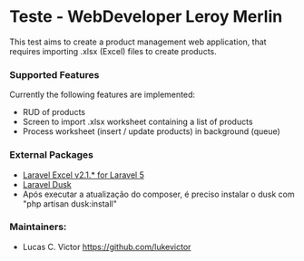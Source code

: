# Teste - WebDeveloper Leroy Merlin #

This test aims to create a product management web application, that requires importing .xlsx (Excel) files to create products.


### Supported Features ###

Currently the following features are implemented:

- RUD of products
- Screen to import .xlsx worksheet containing a list of products
- Process worksheet (insert / update products) in background (queue)

### External Packages ###

- [Laravel Excel v2.1.* for Laravel 5](https://github.com/Maatwebsite/Laravel-Excel.git)
- [Laravel Dusk](https://github.com/laravel/dusk)
- Após executar a atualização do composer, é preciso instalar o dusk com "php artisan dusk:install"


### Maintainers:
* Lucas C. Victor          https://github.com/lukevictor

